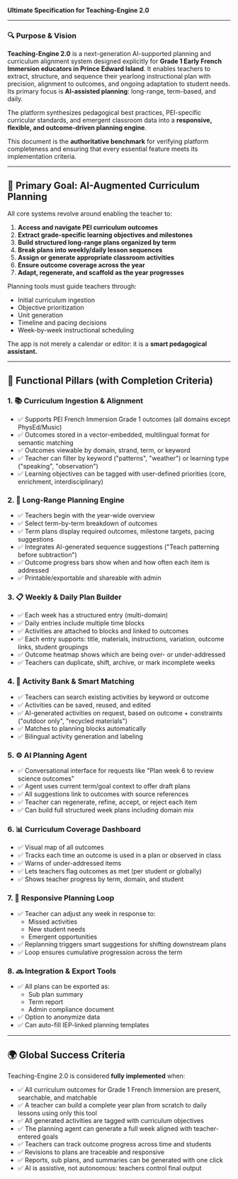**Ultimate Specification for Teaching-Engine 2.0**

---

### 🔍 Purpose & Vision

**Teaching-Engine 2.0** is a next-generation AI-supported planning and curriculum alignment system designed explicitly for **Grade 1 Early French Immersion educators in Prince Edward Island**. It enables teachers to extract, structure, and sequence their yearlong instructional plan with precision, alignment to outcomes, and ongoing adaptation to student needs. Its primary focus is **AI-assisted planning**: long-range, term-based, and daily.

The platform synthesizes pedagogical best practices, PEI-specific curricular standards, and emergent classroom data into a **responsive, flexible, and outcome-driven planning engine**.

This document is the **authoritative benchmark** for verifying platform completeness and ensuring that every essential feature meets its implementation criteria.

---

## 🌟 Primary Goal: AI-Augmented Curriculum Planning

All core systems revolve around enabling the teacher to:

1. **Access and navigate PEI curriculum outcomes**
2. **Extract grade-specific learning objectives and milestones**
3. **Build structured long-range plans organized by term**
4. **Break plans into weekly/daily lesson sequences**
5. **Assign or generate appropriate classroom activities**
6. **Ensure outcome coverage across the year**
7. **Adapt, regenerate, and scaffold as the year progresses**

Planning tools must guide teachers through:

- Initial curriculum ingestion
- Objective prioritization
- Unit generation
- Timeline and pacing decisions
- Week-by-week instructional scheduling

The app is not merely a calendar or editor: it is a **smart pedagogical assistant.**

---

## 🏢 Functional Pillars (with Completion Criteria)

### 1. 📚 Curriculum Ingestion & Alignment

- ✅ Supports PEI French Immersion Grade 1 outcomes (all domains except PhysEd/Music)
- ✅ Outcomes stored in a vector-embedded, multilingual format for semantic matching
- ✅ Outcomes viewable by domain, strand, term, or keyword
- ✅ Teacher can filter by keyword ("patterns", "weather") or learning type ("speaking", "observation")
- ✅ Learning objectives can be tagged with user-defined priorities (core, enrichment, interdisciplinary)

### 2. 📓 Long-Range Planning Engine

- ✅ Teachers begin with the year-wide overview
- ✅ Select term-by-term breakdown of outcomes
- ✅ Term plans display required outcomes, milestone targets, pacing suggestions
- ✅ Integrates AI-generated sequence suggestions ("Teach patterning before subtraction")
- ✅ Outcome progress bars show when and how often each item is addressed
- ✅ Printable/exportable and shareable with admin

### 3. 📋 Weekly & Daily Plan Builder

- ✅ Each week has a structured entry (multi-domain)
- ✅ Daily entries include multiple time blocks
- ✅ Activities are attached to blocks and linked to outcomes
- ✅ Each entry supports: title, materials, instructions, variation, outcome links, student groupings
- ✅ Outcome heatmap shows which are being over- or under-addressed
- ✅ Teachers can duplicate, shift, archive, or mark incomplete weeks

### 4. 🪪 Activity Bank & Smart Matching

- ✅ Teachers can search existing activities by keyword or outcome
- ✅ Activities can be saved, reused, and edited
- ✅ AI-generated activities on request, based on outcome + constraints ("outdoor only", "recycled materials")
- ✅ Matches to planning blocks automatically
- ✅ Bilingual activity generation and labeling

### 5. ⚙️ AI Planning Agent

- ✅ Conversational interface for requests like "Plan week 6 to review science outcomes"
- ✅ Agent uses current term/goal context to offer draft plans
- ✅ All suggestions link to outcomes with source references
- ✅ Teacher can regenerate, refine, accept, or reject each item
- ✅ Can build full structured week plans including domain mix

### 6. 📊 Curriculum Coverage Dashboard

- ✅ Visual map of all outcomes
- ✅ Tracks each time an outcome is used in a plan or observed in class
- ✅ Warns of under-addressed items
- ✅ Lets teachers flag outcomes as met (per student or globally)
- ✅ Shows teacher progress by term, domain, and student

### 7. 🎨 Responsive Planning Loop

- ✅ Teacher can adjust any week in response to:
  - Missed activities
  - New student needs
  - Emergent opportunities
- ✅ Replanning triggers smart suggestions for shifting downstream plans
- ✅ Loop ensures cumulative progression across the term

### 8. 🔜 Integration & Export Tools

- ✅ All plans can be exported as:
  - Sub plan summary
  - Term report
  - Admin compliance document
- ✅ Option to anonymize data
- ✅ Can auto-fill IEP-linked planning templates

---

## 🌍 Global Success Criteria

Teaching-Engine 2.0 is considered **fully implemented** when:

- ✅ All curriculum outcomes for Grade 1 French Immersion are present, searchable, and matchable
- ✅ A teacher can build a complete year plan from scratch to daily lessons using only this tool
- ✅ All generated activities are tagged with curriculum objectives
- ✅ The planning agent can generate a full week aligned with teacher-entered goals
- ✅ Teachers can track outcome progress across time and students
- ✅ Revisions to plans are traceable and responsive
- ✅ Reports, sub plans, and summaries can be generated with one click
- ✅ AI is assistive, not autonomous: teachers control final output
